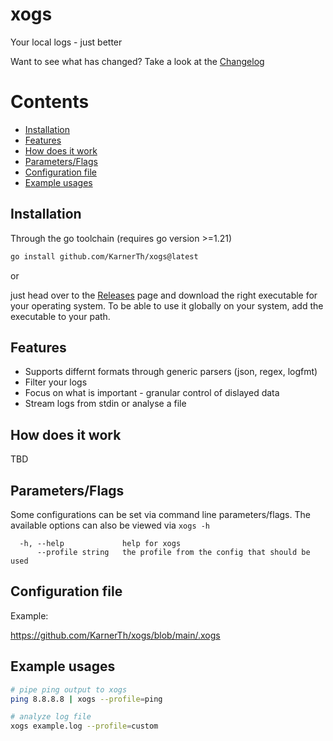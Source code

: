 # xogs

Your local logs - just better

Want to see what has changed? Take a look at
the [Changelog](https://github.com/KarnerTh/xogs/blob/main/changelog.md)

# Contents

<ul>
  <li><a href="#installation">Installation</a></li>
  <li><a href="#features">Features</a></li>
  <li><a href="#how-does-it-work">How does it work</a></li>
  <li><a href="#parametersflags">Parameters/Flags</a></li>
  <li><a href="#configuration-file">Configuration file</a></li>
  <li><a href="#example-usages">Example usages</a></li>
</ul>

## Installation

Through the go toolchain (requires go version >=1.21)

```sh
go install github.com/KarnerTh/xogs@latest
```

or

just head over to the [Releases](https://github.com/KarnerTh/xogs/releases)
page and download the right executable for your operating system. To be able
to use it globally on your system, add the executable to your path.

## Features

- Supports differnt formats through generic parsers (json, regex, logfmt)
- Filter your logs
- Focus on what is important - granular control of dislayed data
- Stream logs from stdin or analyse a file

## How does it work

TBD

## Parameters/Flags

Some configurations can be set via command line parameters/flags.
The available options can also be viewed via `xogs -h`

```
  -h, --help             help for xogs
      --profile string   the profile from the config that should be used
```

## Configuration file

Example:

https://github.com/KarnerTh/xogs/blob/main/.xogs

## Example usages

```bash
# pipe ping output to xogs
ping 8.8.8.8 | xogs --profile=ping

# analyze log file
xogs example.log --profile=custom
```
